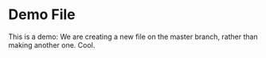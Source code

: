 # Demo File

This is a demo: We are creating a new file on the master branch, rather than making another one. Cool. 
